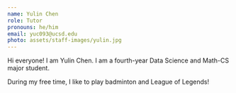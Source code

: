 ```yaml
---
name: Yulin Chen
role: Tutor
pronouns: he/him
email: yuc093@ucsd.edu
photo: assets/staff-images/yulin.jpg
---
```

Hi everyone! I am Yulin Chen. I am a fourth-year Data Science and Math-CS major student.

During my free time, I like to play badminton and League of Legends!
